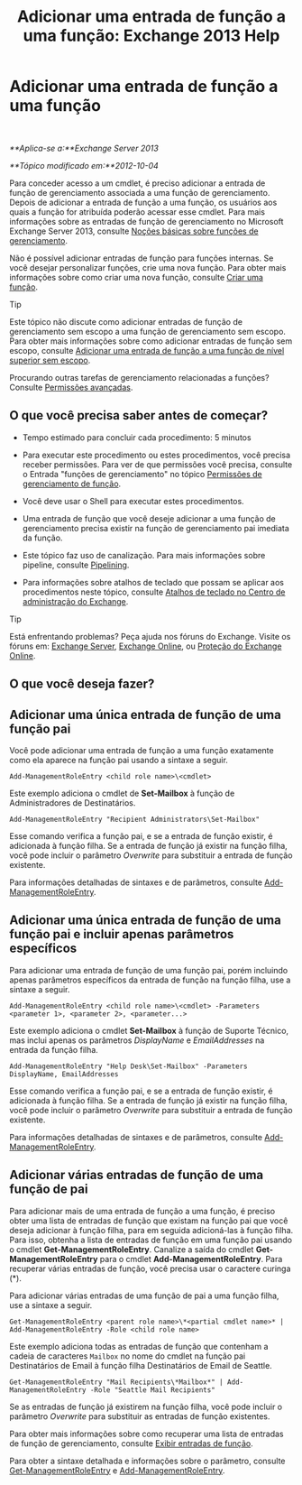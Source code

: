 ﻿---
title: 'Adicionar uma entrada de função a uma função: Exchange 2013 Help'
TOCTitle: Adicionar uma entrada de função a uma função
ms:assetid: 30cd37bc-b3e8-4f39-a8ba-a4c20b1b27b7
ms:mtpsurl: https://technet.microsoft.com/pt-br/library/Dd335180(v=EXCHG.150)
ms:contentKeyID: 50485270
ms.date: 05/22/2018
mtps_version: v=EXCHG.150
ms.translationtype: MT
---

# Adicionar uma entrada de função a uma função

 

_**Aplica-se a:**Exchange Server 2013_

_**Tópico modificado em:**2012-10-04_

Para conceder acesso a um cmdlet, é preciso adicionar a entrada de função de gerenciamento associada a uma função de gerenciamento. Depois de adicionar a entrada de função a uma função, os usuários aos quais a função for atribuída poderão acessar esse cmdlet. Para mais informações sobre as entradas de função de gerenciamento no Microsoft Exchange Server 2013, consulte [Noções básicas sobre funções de gerenciamento](understanding-management-roles-exchange-2013-help.md).

Não é possível adicionar entradas de função para funções internas. Se você desejar personalizar funções, crie uma nova função. Para obter mais informações sobre como criar uma nova função, consulte [Criar uma função](create-a-role-exchange-2013-help.md).


> [!TIP]
> Este tópico não discute como adicionar entradas de função de gerenciamento sem escopo a uma função de gerenciamento sem escopo. Para obter mais informações sobre como adicionar entradas de função sem escopo, consulte <A href="add-a-role-entry-to-an-unscoped-top-level-role-exchange-2013-help.md">Adicionar uma entrada de função a uma função de nível superior sem escopo</A>.



Procurando outras tarefas de gerenciamento relacionadas a funções? Consulte [Permissões avançadas](advanced-permissions-exchange-2013-help.md).

## O que você precisa saber antes de começar?

  - Tempo estimado para concluir cada procedimento: 5 minutos

  - Para executar este procedimento ou estes procedimentos, você precisa receber permissões. Para ver de que permissões você precisa, consulte o Entrada "funções de gerenciamento" no tópico [Permissões de gerenciamento de função](role-management-permissions-exchange-2013-help.md).

  - Você deve usar o Shell para executar estes procedimentos.

  - Uma entrada de função que você deseje adicionar a uma função de gerenciamento precisa existir na função de gerenciamento pai imediata da função.

  - Este tópico faz uso de canalização. Para mais informações sobre pipeline, consulte [Pipelining](https://technet.microsoft.com/pt-br/library/aa998260\(v=exchg.150\)).

  - Para informações sobre atalhos de teclado que possam se aplicar aos procedimentos neste tópico, consulte [Atalhos de teclado no Centro de administração do Exchange](keyboard-shortcuts-in-the-exchange-admin-center-exchange-online-protection-help.md).


> [!TIP]
> Está enfrentando problemas? Peça ajuda nos fóruns do Exchange. Visite os fóruns em: <A href="https://go.microsoft.com/fwlink/p/?linkid=60612">Exchange Server</A>, <A href="https://go.microsoft.com/fwlink/p/?linkid=267542">Exchange Online</A>, ou <A href="https://go.microsoft.com/fwlink/p/?linkid=285351">Proteção do Exchange Online</A>.



## O que você deseja fazer?

## Adicionar uma única entrada de função de uma função pai

Você pode adicionar uma entrada de função a uma função exatamente como ela aparece na função pai usando a sintaxe a seguir.

    Add-ManagementRoleEntry <child role name>\<cmdlet>

Este exemplo adiciona o cmdlet de **Set-Mailbox** à função de Administradores de Destinatários.

    Add-ManagementRoleEntry "Recipient Administrators\Set-Mailbox"

Esse comando verifica a função pai, e se a entrada de função existir, é adicionada à função filha. Se a entrada de função já existir na função filha, você pode incluir o parâmetro *Overwrite* para substituir a entrada de função existente.

Para informações detalhadas de sintaxes e de parâmetros, consulte [Add-ManagementRoleEntry](https://technet.microsoft.com/pt-br/library/dd351236\(v=exchg.150\)).

## Adicionar uma única entrada de função de uma função pai e incluir apenas parâmetros específicos

Para adicionar uma entrada de função de uma função pai, porém incluindo apenas parâmetros específicos da entrada de função na função filha, use a sintaxe a seguir.

    Add-ManagementRoleEntry <child role name>\<cmdlet> -Parameters <parameter 1>, <parameter 2>, <parameter...>

Este exemplo adiciona o cmdlet **Set-Mailbox** à função de Suporte Técnico, mas inclui apenas os parâmetros *DisplayName* e *EmailAddresses* na entrada da função filha.

    Add-ManagementRoleEntry "Help Desk\Set-Mailbox" -Parameters DisplayName, EmailAddresses

Esse comando verifica a função pai, e se a entrada de função existir, é adicionada à função filha. Se a entrada de função já existir na função filha, você pode incluir o parâmetro *Overwrite* para substituir a entrada de função existente.

Para informações detalhadas de sintaxes e de parâmetros, consulte [Add-ManagementRoleEntry](https://technet.microsoft.com/pt-br/library/dd351236\(v=exchg.150\)).

## Adicionar várias entradas de função de uma função de pai

Para adicionar mais de uma entrada de função a uma função, é preciso obter uma lista de entradas de função que existam na função pai que você deseja adicionar à função filha, para em seguida adicioná-las à função filha. Para isso, obtenha a lista de entradas de função em uma função pai usando o cmdlet **Get-ManagementRoleEntry**. Canalize a saída do cmdlet **Get-ManagementRoleEntry** para o cmdlet **Add-ManagementRoleEntry**. Para recuperar várias entradas de função, você precisa usar o caractere curinga (\*).

Para adicionar várias entradas de uma função de pai a uma função filha, use a sintaxe a seguir.

    Get-ManagementRoleEntry <parent role name>\*<partial cmdlet name>* | Add-ManagementRoleEntry -Role <child role name>

Este exemplo adiciona todas as entradas de função que contenham a cadeia de caracteres `Mailbox` no nome do cmdlet na função pai Destinatários de Email à função filha Destinatários de Email de Seattle.

    Get-ManagementRoleEntry "Mail Recipients\*Mailbox*" | Add-ManagementRoleEntry -Role "Seattle Mail Recipients"

Se as entradas de função já existirem na função filha, você pode incluir o parâmetro *Overwrite* para substituir as entradas de função existentes.

Para obter mais informações sobre como recuperar uma lista de entradas de função de gerenciamento, consulte [Exibir entradas de função](view-role-entries-exchange-2013-help.md).

Para obter a sintaxe detalhada e informações sobre o parâmetro, consulte [Get-ManagementRoleEntry](https://technet.microsoft.com/pt-br/library/dd335210\(v=exchg.150\)) e [Add-ManagementRoleEntry](https://technet.microsoft.com/pt-br/library/dd351236\(v=exchg.150\)).

